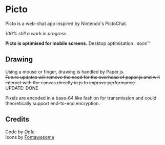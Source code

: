 # Picto
Picto is a web-chat app inspired by Nintendo's PictoChat.

*100% still a work in progress*


**Picto is optimised for mobile screens.** Desktop optimisation.. soon™

## Drawing
Using a mouse or finger, drawing is handled by Paper.js.  
~~Future updates will remove the need for the overhead of paper.js and will interact with the canvas directly in js to improve performance.~~  
UPDATE: DONE

Pixels are encoded in a base-64 like fashion for transmission and could theoretically support end-to-end encryption.

## Credits
Code by [Onfe](https://www.onfe.co.uk)  
Icons by [Fontawesome](https://fontawesome.com/)
